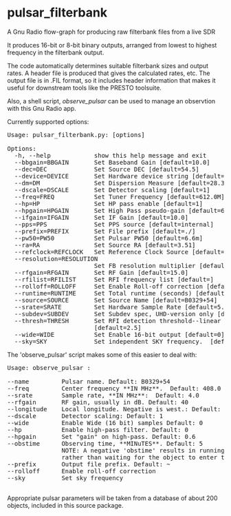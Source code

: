# pulsar_filterbank
A Gnu Radio flow-graph for producing raw filterbank files from a live SDR

It produces 16-bit or 8-bit binary outputs, arranged from lowest to highest frequency
  in the filterbank output.

The code automatically determines suitable filterbank sizes and output
  rates.  A header file is produced that gives the calculated
  rates, etc.  The output file is in .FIL format, so it includes
  header information that makes it useful for downstream tools
  like the PRESTO toolsuite.

Also, a shell script, *observe_pulsar* can be used to manage an observtion
with this Gnu Radio app.

Currently supported options:
<pre>
Usage: pulsar_filterbank.py: [options]

Options:
  -h, --help            show this help message and exit
  --bbgain=BBGAIN       Set Baseband Gain [default=10.0]
  --dec=DEC             Set Source DEC [default=54.5]
  --device=DEVICE       Set Hardware device string [default=airspy=0]
  --dm=DM               Set Dispersion Measure [default=28.3]
  --dscale=DSCALE       Set Detector scaling [default=1]
  --freq=FREQ           Set Tuner Frequency [default=612.0M]
  --hp=HP               Set HP pass enable [default=1]
  --hpgain=HPGAIN       Set High Pass pseudo-gain [default=600.0m]
  --ifgain=IFGAIN       Set IF Gain [default=10.0]
  --pps=PPS             Set PPS source [default=internal]
  --prefix=PREFIX       Set File prefix [default=./]
  --pw50=PW50           Set Pulsar PW50 [default=6.6m]
  --ra=RA               Set Source RA [default=3.51]
  --refclock=REFCLOCK   Set Reference Clock Source [default=internal]
  --resolution=RESOLUTION
                        Set FB resolution multiplier [default=1]
  --rfgain=RFGAIN       Set RF Gain [default=15.0]
  --rfilist=RFILIST     Set RFI frequency list [default=]
  --rolloff=ROLLOFF     Set Enable Roll-off correction [default=1]
  --runtime=RUNTIME     Set Total runtime (seconds) [default=600]
  --source=SOURCE       Set Source Name [default=B0329+54]
  --srate=SRATE         Set Hardware Sample Rate [default=5.0M]
  --subdev=SUBDEV       Set Subdev spec, UHD-version only [default=A:0]
  --thresh=THRESH       Set RFI detection threshold--linear factor
                        [default=2.5]
  --wide=WIDE           Set Enable 16-bit output [default=0]
  --sky=SKY             Set independent SKY frequency.  [default=0]          
</pre>

The 'observe_pulsar' script makes some of this easier to deal with:

<pre>
Usage: observe_pulsar <options>:

--name         Pulsar name. Default: B0329+54
--freq         Center frequency **IN MHz**.  Default: 408.0
--srate        Sample rate, **IN MHz**:  Default: 4.0
--rfgain       RF gain, usually in dB. Default: 40
--longitude    Local longitude. Negative is west.: Default: -76.03
--dscale       Detector scaling: Default: 1
--wide         Enable Wide (16 bit) samples Default: 0
--hp           Enable high-pass filter. Default: 0
--hpgain       Set "gain" on high-pass. Default: 0.6
--obstime      Observing time, **MINuTES**. Default: 5
               NOTE: A negative 'obstime' results in running immediately
               rather than waiting for the object to enter the FOV.
--prefix       Output file prefix. Default: ~
--rolloff      Enable roll-off correction
--sky          Set sky frequency

</pre>
Appropriate pulsar parameters will be taken from a database of about 200 objects, included in this source package.
